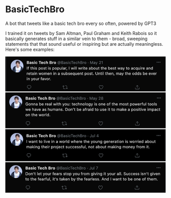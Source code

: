 # BasicTechBro

A bot that tweets like a basic tech bro every so often, powered by GPT3

I trained it on tweets by Sam Altman, Paul Graham and Keith Rabois so it basically generates stuff in a similar vein to them - broad, sweeping statements that
that sound useful or inspiring but are actually meaningless. Here's some examples:

![Example 1](ex1.png)
![Example 2](ex2.png)
![Example 3](ex3.png)
![Example 4](ex4.png)
